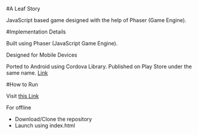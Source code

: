 #A Leaf Story
<p>JavaScript based game designed with the help of Phaser (Game Engine). </p>

#Implementation Details
<p>Built using Phaser (JavaScript Game Engine).</p>
<p>Designed for Mobile Devices</p>
<p>Ported to Android using Cordova Library. Published on Play Store under the same name. <a href = "https://play.google.com/store/apps/details?id=com.weedevelopers.aleafstory&hl=en">Link</a></p>

#How to Run
<p>Visit <a href = "weedevelopers.github.io/ALeafStory">this Link</a>
<br>
<p>For offline</p>
<ul>
	<li>Download/Clone the repository</li>
	<li>Launch using index.html</li>
</ul>